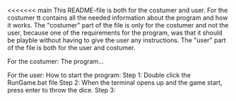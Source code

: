 <<<<<<< main
This README-file is both for the costumer and user. For the costumer tt contains all the needed information about the program and how it works.
The "costumer" part of the file is only for the costumer and not the user, because one of the requirements for the program, was that it should be playble without having to give 
the user any instructions. The "user" part of the file is both for the user and costumer.

For the costumer:
The program...

For the user:
How to start the program:
Step 1: Double click the RunGame.bat file
Step 2: When the terminal opens up and the game start, press enter to throw the dice.
Step 3: